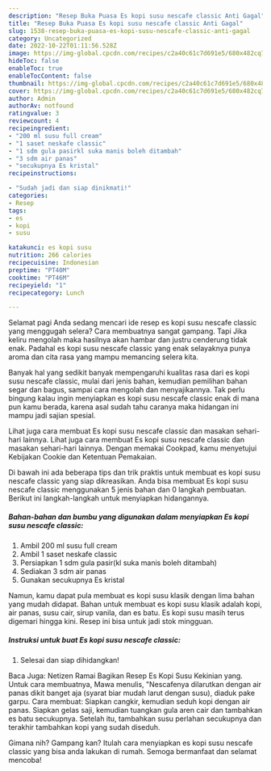 ```yaml
---
description: "Resep Buka Puasa Es kopi susu nescafe classic Anti Gagal"
title: "Resep Buka Puasa Es kopi susu nescafe classic Anti Gagal"
slug: 1538-resep-buka-puasa-es-kopi-susu-nescafe-classic-anti-gagal
category: Uncategorized
date: 2022-10-22T01:11:56.528Z
image: https://img-global.cpcdn.com/recipes/c2a40c61c7d691e5/680x482cq70/es-kopi-susu-nescafe-classic-foto-resep-utama.jpg
hideToc: false
enableToc: true
enableTocContent: false
thumbnail: https://img-global.cpcdn.com/recipes/c2a40c61c7d691e5/680x482cq70/es-kopi-susu-nescafe-classic-foto-resep-utama.jpg
cover: https://img-global.cpcdn.com/recipes/c2a40c61c7d691e5/680x482cq70/es-kopi-susu-nescafe-classic-foto-resep-utama.jpg
author: Admin
authorAv: notfound
ratingvalue: 3
reviewcount: 4
recipeingredient:
- "200 ml susu full cream"
- "1 saset neskafe classic"
- "1 sdm gula pasirkl suka manis boleh ditambah"
- "3 sdm air panas"
- "secukupnya Es kristal"
recipeinstructions:

- "Sudah jadi dan siap dinikmati!"
categories:
- Resep
tags:
- es
- kopi
- susu

katakunci: es kopi susu 
nutrition: 266 calories
recipecuisine: Indonesian
preptime: "PT40M"
cooktime: "PT46M"
recipeyield: "1"
recipecategory: Lunch

---
```



Selamat pagi Anda sedang mencari ide resep es kopi susu nescafe classic yang menggugah selera? Cara membuatnya sangat gampang. Tapi Jika keliru mengolah maka hasilnya akan hambar dan justru cenderung tidak enak. Padahal es kopi susu nescafe classic yang enak selayaknya punya aroma dan cita rasa yang mampu memancing selera kita.


Banyak hal yang sedikit banyak mempengaruhi kualitas rasa dari es kopi susu nescafe classic, mulai dari jenis bahan, kemudian pemilihan bahan segar dan bagus, sampai cara mengolah dan menyajikannya. Tak perlu bingung kalau ingin menyiapkan es kopi susu nescafe classic enak di mana pun kamu berada, karena asal sudah tahu caranya maka hidangan ini mampu jadi sajian spesial.

Lihat juga cara membuat Es kopi susu nescafe classic dan masakan sehari-hari lainnya. Lihat juga cara membuat Es kopi susu nescafe classic dan masakan sehari-hari lainnya. Dengan memakai Cookpad, kamu menyetujui Kebijakan Cookie dan Ketentuan Pemakaian.


Di bawah ini ada beberapa tips dan trik praktis untuk membuat es kopi susu nescafe classic yang siap dikreasikan. Anda bisa membuat Es kopi susu nescafe classic menggunakan 5 jenis bahan dan 0 langkah pembuatan. Berikut ini langkah-langkah untuk menyiapkan hidangannya.

<!--inarticleads1-->

##### Bahan-bahan dan bumbu yang digunakan dalam menyiapkan Es kopi susu nescafe classic:

1. Ambil 200 ml susu full cream
1. Ambil 1 saset neskafe classic
1. Persiapkan 1 sdm gula pasir(kl suka manis boleh ditambah)
1. Sediakan 3 sdm air panas
1. Gunakan secukupnya Es kristal


Namun, kamu dapat pula membuat es kopi susu klasik dengan lima bahan yang mudah didapat. Bahan untuk membuat es kopi susu klasik adalah kopi, air panas, susu cair, sirup vanila, dan es batu. Es kopi susu masih terus digemari hingga kini. Resep ini bisa untuk jadi stok mingguan. 

<!--inarticleads2-->

##### Instruksi untuk buat Es kopi susu nescafe classic:


1. Selesai dan siap dihidangkan!

Baca Juga: Netizen Ramai Bagikan Resep Es Kopi Susu Kekinian yang. Untuk cara membuatnya, Mawa menulis, &#34;Nescafenya dilarutkan dengan air panas dikit banget aja (syarat biar mudah larut dengan susu), diaduk pake garpu. Cara membuat: Siapkan cangkir, kemudian seduh kopi dengan air panas. Siapkan gelas saji, kemudian tuangkan gula aren cair dan tambahkan es batu secukupnya. Setelah itu, tambahkan susu perlahan secukupnya dan terakhir tambahkan kopi yang sudah diseduh. 

Gimana nih? Gampang kan? Itulah cara menyiapkan es kopi susu nescafe classic yang bisa anda lakukan di rumah. Semoga bermanfaat dan selamat mencoba!
